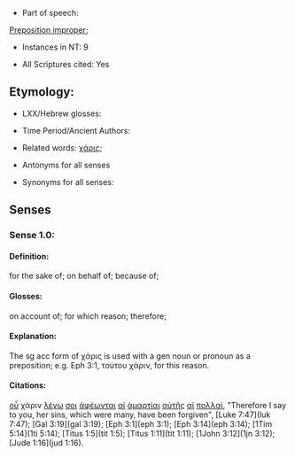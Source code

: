 * Part of speech: 

[Preposition improper](http://ugg.readthedocs.io/en/latest/preposition_improper.html); 

* Instances in NT: 9

* All Scriptures cited: Yes

## Etymology: 

* LXX/Hebrew glosses: 

* Time Period/Ancient Authors: 

* Related words: [χάρις](../G54850/01.md);

* Antonyms for all senses

* Synonyms for all senses: 

## Senses 

### Sense 1.0: 

#### Definition: 

for the sake of; on behalf of; because of;

#### Glosses: 

on account of; for which reason; therefore;

#### Explanation: 

The sg acc form of χάρις is used with a gen noun or pronoun as a preposition; e.g. Eph 3:1, τούτου χάριν, for this reason.

#### Citations: 

[οὗ](../G37390/01.md) χάριν [λέγω](../G30040/01.md) [σοι](../G47710/01.md) [ἀφέωνται](../G08630/01.md) [αἱ](../G35880/01.md) [ἁμαρτίαι](../G02660/01.md) [αὐτῆς](../G08460/01.md) [αἱ](../G35880/01.md) [πολλαί](../G41830/01.md), "Therefore I say to you, her sins, which were many, have been forgiven", [Luke 7:47](luk 7:47); [Gal 3:19](gal 3:19); [Eph 3:1](eph 3:1); [Eph 3:14](eph 3:14); [1Tim 5:14](1ti 5:14); [Titus 1:5](tit 1:5); [Titus 1:11](tit 1:11); [1John 3:12](1jn 3:12); [Jude 1:16](jud 1:16).  
